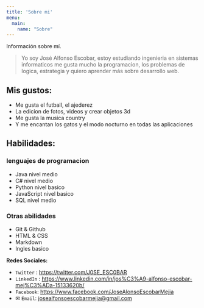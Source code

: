 ```yaml
---
title: 'Sobre mi'
menu:
  main:
    name: "Sobre"
---
```


Información sobre mí.

> Yo soy José Alfonso Escobar, estoy estudiando ingenieria en sistemas informaticos
me gusta mucho la programacion, los problemas de logica, estrategia y quiero aprender más sobre desarrollo web.

## Mis gustos:

- Me gusta el futball, el ajederez
- La edicion de fotos, videos y crear objetos 3d
- Me gusta la musica country
- Y me encantan los gatos y el modo nocturno en todas las aplicaciones

## Habilidades:
### lenguajes de programacion
- Java nivel medio
- C# nivel medio
- Python nivel basico
- JavaScript nivel basico
- SQL nivel medio
### Otras abilidades
- Git & Github
- HTML & CSS
- Markdown
- Ingles basico

**Redes Sociales:**
- `Twitter` : https://twitter.com/J0SE_ESC0BAR
- `LinkedIn` : https://www.linkedin.com/in/jos%C3%A9-alfonso-escobar-mej%C3%ADa-15133620b/
- `Facebook`:  https://www.facebook.com/JoseAlonsoEscobarMejia
- ✉ `Email`:  <a href="mailto:josealfonsoescobarmejia@gmail.com">josealfonsoescobarmejia@gmail.com</a>


